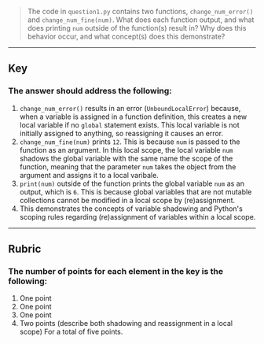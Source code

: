 > The code in `question1.py` contains two functions, `change_num_error()` and `change_num_fine(num)`. What does each function output, and what does printing `num` outside of the function(s) result in? Why does this behavior occur, and what concept(s) does this demonstrate?
---
## Key
### The answer should address the following:
1. `change_num_error()` results in an error (`UnboundLocalError`) because, when a variable is assigned in a function definition, this creates a new local variable if no `global` statement exists. This local variable is not initially assigned to anything, so reassigning it causes an error.
2. `change_num_fine(num)` prints `12`. This is because `num` is passed to the function as an argument. In this local scope, the local variable `num` shadows the global variable with the same name the scope of the function, meaning that the parameter `num` takes the object from the argument and assigns it to a local varibale.
3. `print(num)` outside of the function prints the global variable `num` as an output, which is `6`. This is because global variables that are not mutable collections cannot be modified in a local scope by (re)assignment.
4. This demonstrates the concepts of variable shadowing and Python's scoping rules regarding (re)assignment of variables within a local scope.
---
## Rubric
### The number of points for each element in the key is the following:
1. One point
2. One point
3. One point
4. Two points (describe both shadowing and reassignment in a local scope)
For a total of five points.
